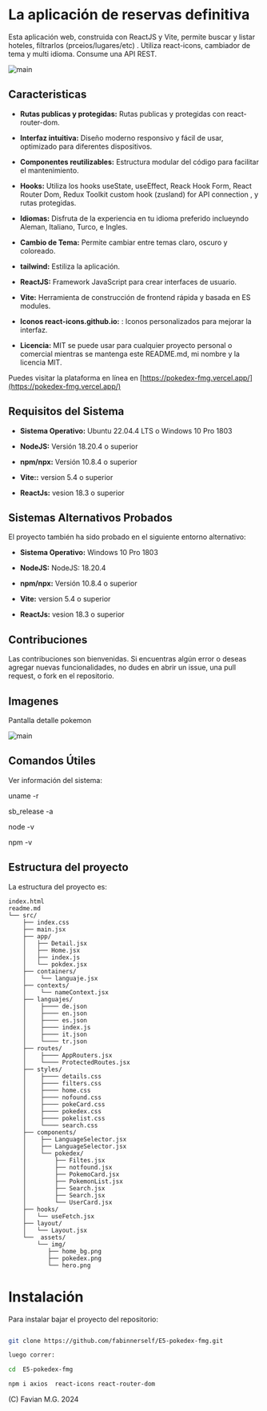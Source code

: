 # La aplicación de reservas definitiva

Esta aplicación web, construida con ReactJS y Vite, permite buscar y listar hoteles, filtrarlos (prceios/lugares/etc) . Utiliza  react-icons, cambiador de tema y multi idioma. Consume una API REST.

![main](pokedex.png)


## Caracteristicas

- **Rutas publicas y protegidas:** Rutas publicas y protegidas con react-router-dom.

- **Interfaz intuitiva:**  Diseño moderno responsivo y fácil de usar, optimizado para diferentes dispositivos.

- **Componentes reutilizables:**  Estructura modular del código para facilitar el mantenimiento.

- **Hooks:**  Utiliza los hooks useState, useEffect,   Reack Hook Form, React Router Dom, Redux Toolkit custom hook (zusland) for API connection , y rutas protegidas. 

- **Idiomas:**  Disfruta de la experiencia en tu idioma preferido inclueyndo Aleman, Italiano, Turco, e Ingles. 

- **Cambio de Tema:** Permite cambiar entre temas claro, oscuro y coloreado. 

- **tailwind:**  Estiliza la aplicación. 

- **ReactJS:**  Framework JavaScript para crear interfaces de usuario. 

- **Vite:**  Herramienta de construcción de frontend rápida y basada en ES modules. 

- **Iconos react-icons.github.io:** : Iconos personalizados para mejorar la interfaz.

- **Licencia:**  MIT se puede usar para cualquier proyecto personal o comercial mientras se mantenga este README.md, mi nombre y la licencia MIT.
 
Puedes visitar la plataforma en línea en [https://pokedex-fmg.vercel.app/](https://pokedex-fmg.vercel.app/)

## Requisitos del Sistema

- **Sistema Operativo:** Ubuntu 22.04.4 LTS o Windows 10 Pro 1803 

- **NodeJS:** Versión 18.20.4 o superior 

- **npm/npx:** Versión 10.8.4 o superior 

- **Vite::** version 5.4 o superior 

- **ReactJs:** vesion 18.3 o superior 
    
## Sistemas Alternativos Probados

El proyecto también ha sido probado en el siguiente entorno alternativo:

- **Sistema Operativo:** Windows 10 Pro 1803

- **NodeJS:** NodeJS: 18.20.4

- **npm/npx:** Versión 10.8.4 o superior 

- **Vite:** version 5.4 o superior 

- **ReactJs:** vesion 18.3 o superior 

## Contribuciones
Las contribuciones son bienvenidas. Si encuentras algún error o deseas agregar nuevas funcionalidades, no dudes en abrir un issue, una pull  request, o fork en el repositorio.

## Imagenes

Pantalla  detalle pokemon 

![main](poke_det.png)

## Comandos Útiles

Ver información del sistema:

uname -r

sb_release -a

node -v

npm -v

## Estructura del proyecto

La estructura del proyecto es:
```
index.html
readme.md
└── src/
    ├── index.css
    ├── main.jsx
    ├── app/
    │   ├── Detail.jsx
    │   ├── Home.jsx
    │   ├── index.js
    │   └── pokdex.jsx
    ├── containers/
    │    └── languaje.jsx
    ├── contexts/
    │    └── nameContext.jsx   
    ├── languajes/     
    │    ├──── de.json   
    │    ├──── en.json   
    │    ├──── es.json   
    │    ├──── index.js
    │    ├──── it.json 
    │    └──── tr.json   
    ├── routes/  
    │    ├──── AppRouters.jsx   
    │    └──── ProtectedRoutes.jsx
    ├── styles/
    │    ├──── details.css   
    │    ├──── filters.css
    │    ├──── home.css
    │    ├──── nofound.css
    │    ├──── pokeCard.css
    │    ├──── pokedex.css
    │    ├──── pokelist.css
    │    └──── search.css
    ├── components/
    │    ├── LanguageSelector.jsx
    │    ├── LanguageSelector.jsx
    │    └── pokedex/
    │        ├── Filtes.jsx
    │        ├── notfound.jsx
    │        ├── PokemoCard.jsx
    │        ├── PokemonList.jsx
    │        ├── Search.jsx
    │        ├── Search.jsx
    │        └── UserCard.jsx
    ├── hooks/
    │   └── useFetch.jsx
    ├── layout/        
    │   └── Layout.jsx
    └──  assets/
        └── img/
           ├── home_bg.png
           ├── pokedex.png           
           └── hero.png

```
# Instalación

Para instalar bajar el proyecto del repositorio:

```bash

git clone https://github.com/fabinnerself/E5-pokedex-fmg.git

luego correr:

cd  E5-pokedex-fmg

npm i axios  react-icons react-router-dom   
```

(C) Favian M.G. 2024 